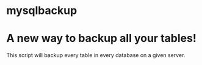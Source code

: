 mysqlbackup
===========

# A new way to  backup all your tables!

This script will backup every table in every database on a given server.
